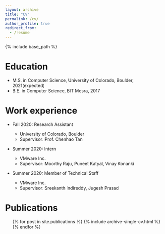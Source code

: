 ```yaml
---
layout: archive
title: "CV"
permalink: /cv/
author_profile: true
redirect_from:
  - /resume
---
```


{% include base_path %}

Education
======
* M.S. in Computer Science, University of Colorado, Boulder, 2021(expected)
* B.E. in Computer Science, BIT Mesra, 2017

Work experience
======
* Fall 2020: Research Assistant
  * University of Colorado, Boulder
  * Supervisor: Prof. Chenhao Tan

* Summer 2020: Intern
  * VMware Inc.
  * Supervisor: Moorthy Raju, Puneet Katyal, Vinay Konanki

* Summer 2020: Member of Technical Staff
  * VMware Inc.
  * Supervisor: Sreekanth Indireddy, Jugesh Prasad
  
<!-- Skills
======
* Python
* Skill 2
  * Sub-skill 2.1
  * Sub-skill 2.2
  * Sub-skill 2.3
* Skill 3 -->

Publications
======
  <ul>{% for post in site.publications %}
    {% include archive-single-cv.html %}
  {% endfor %}</ul>
  
<!-- Talks
======
  <ul>{% for post in site.talks %}
    {% include archive-single-talk-cv.html %}
  {% endfor %}</ul> -->
  
<!-- Teaching
======
  <ul>{% for post in site.teaching %}
    {% include archive-single-cv.html %}
  {% endfor %}</ul> -->
  
<!-- Service and leadership
======
* Currently signed in to 43 different slack teams -->
